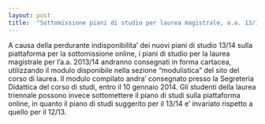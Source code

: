 ```yaml
---
layout: post
title:  "Sottomissione piani di studio per laurea magistrale, a.a. 13/14"
---
```


A causa della perdurante indisponibilita’ dei nuovi piani di studio 13/14 sulla piattaforma per la sottomissione online, i piani di studio per la laurea magistrale per l’a.a. 2013/14 andranno consegnati in forma cartacea, utilizzando il modulo disponibile nella sezione “modulistica” del sito del corso di laurea. Il modulo compilato andra’ consegnato presso la Segreteria Didattica del corso di studi, entro il 10 gennaio 2014.
Gli studenti della laurea triennale possono invece sottomettere il piano di studi sulla piattaforma online, in quanto il piano di studi suggerito per il 13/14 e’ invariato rispetto a quello per il 12/13.

